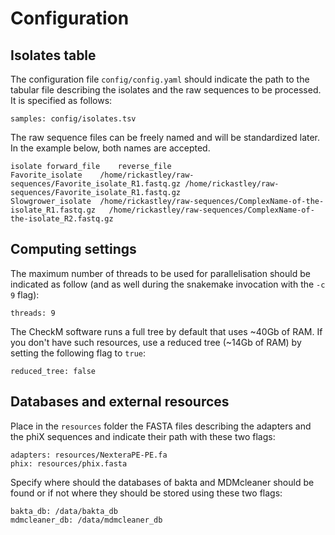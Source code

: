 # Configuration

## Isolates table

The configuration file `config/config.yaml` should indicate the path to the tabular file describing the isolates and the raw sequences to be processed.
It is specified as follows: 

    samples: config/isolates.tsv

The raw sequence files can be freely named and will be standardized later. In the example below, both names are accepted.

    isolate	forward_file	reverse_file
    Favorite_isolate	/home/rickastley/raw-sequences/Favorite_isolate_R1.fastq.gz	/home/rickastley/raw-sequences/Favorite_isolate_R1.fastq.gz	
    Slowgrower_isolate	/home/rickastley/raw-sequences/ComplexName-of-the-isolate_R1.fastq.gz	/home/rickastley/raw-sequences/ComplexName-of-the-isolate_R2.fastq.gz	


## Computing settings

The maximum number of threads to be used for parallelisation should be indicated as follow (and as well during the snakemake invocation with the `-c 9` flag):

    threads: 9

The CheckM software runs a full tree by default that uses ~40Gb of RAM. If you don't have such resources, use a reduced tree (~14Gb of RAM) by setting the following flag to `true`:

    reduced_tree: false


## Databases and external resources

Place in the `resources` folder the FASTA files describing the adapters and the phiX sequences and indicate their path with these two flags:

    adapters: resources/NexteraPE-PE.fa
    phix: resources/phix.fasta

Specify where should the databases of bakta and MDMcleaner should be found or if not where they should be stored using these two flags:

    bakta_db: /data/bakta_db
    mdmcleaner_db: /data/mdmcleaner_db



